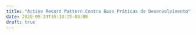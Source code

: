 ```yaml
---
title: "Active Record Pattern Contra Boas Práticas de Desenvolvimento"
date: 2020-05-23T15:10:25-03:00
draft: true
---
```





